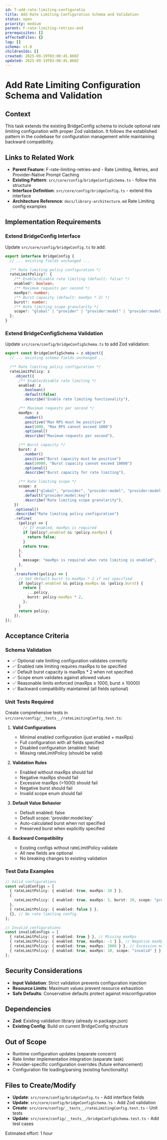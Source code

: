 ```yaml
---
id: T-add-rate-limiting-configuratio
title: Add Rate Limiting Configuration Schema and Validation
status: open
priority: medium
parent: F-rate-limiting-retries-and
prerequisites: []
affectedFiles: {}
log: []
schema: v1.0
childrenIds: []
created: 2025-09-19T03:00:45.860Z
updated: 2025-09-19T03:00:45.860Z
---
```


# Add Rate Limiting Configuration Schema and Validation

## Context

This task extends the existing BridgeConfig schema to include optional rate limiting configuration with proper Zod validation. It follows the established pattern in the codebase for configuration management while maintaining backward compatibility.

## Links to Related Work

- **Parent Feature**: F-rate-limiting-retries-and - Rate Limiting, Retries, and Provider-Native Prompt Caching
- **Existing Pattern**: `src/core/config/bridgeConfigSchema.ts` - follow this structure
- **Interface Definition**: `src/core/config/bridgeConfig.ts` - extend this interface
- **Architecture Reference**: `docs/library-architecture.md` Rate Limiting config examples

## Implementation Requirements

### Extend BridgeConfig Interface

Update `src/core/config/bridgeConfig.ts` to add:

```typescript
export interface BridgeConfig {
  // ... existing fields unchanged ...

  /** Rate limiting policy configuration */
  rateLimitPolicy?: {
    /** Enable/disable rate limiting (default: false) */
    enabled?: boolean;
    /** Maximum requests per second */
    maxRps?: number;
    /** Burst capacity (default: maxRps * 2) */
    burst?: number;
    /** Rate limiting scope granularity */
    scope?: "global" | "provider" | "provider:model" | "provider:model:key";
  };
}
```

### Extend BridgeConfigSchema Validation

Update `src/core/config/bridgeConfigSchema.ts` to add Zod validation:

```typescript
export const BridgeConfigSchema = z.object({
  // ... existing schema fields unchanged ...

  /** Rate limiting policy configuration */
  rateLimitPolicy: z
    .object({
      /** Enable/disable rate limiting */
      enabled: z
        .boolean()
        .default(false)
        .describe("Enable rate limiting functionality"),

      /** Maximum requests per second */
      maxRps: z
        .number()
        .positive("Max RPS must be positive")
        .max(1000, "Max RPS cannot exceed 1000")
        .optional()
        .describe("Maximum requests per second"),

      /** Burst capacity */
      burst: z
        .number()
        .positive("Burst capacity must be positive")
        .max(10000, "Burst capacity cannot exceed 10000")
        .optional()
        .describe("Burst capacity for rate limiting"),

      /** Rate limiting scope */
      scope: z
        .enum(["global", "provider", "provider:model", "provider:model:key"])
        .default("provider:model:key")
        .describe("Rate limiting scope granularity"),
    })
    .optional()
    .describe("Rate limiting policy configuration")
    .refine(
      (policy) => {
        // If enabled, maxRps is required
        if (policy?.enabled && !policy.maxRps) {
          return false;
        }
        return true;
      },
      {
        message: "maxRps is required when rate limiting is enabled",
      },
    )
    .transform((policy) => {
      // Set default burst to maxRps * 2 if not specified
      if (policy?.enabled && policy.maxRps && !policy.burst) {
        return {
          ...policy,
          burst: policy.maxRps * 2,
        };
      }
      return policy;
    }),
});
```

## Acceptance Criteria

### Schema Validation

- ✅ Optional rate limiting configuration validates correctly
- ✅ Enabled rate limiting requires maxRps to be specified
- ✅ Default burst capacity is maxRps \* 2 when not specified
- ✅ Scope enum validates against allowed values
- ✅ Reasonable limits enforced (maxRps ≤ 1000, burst ≤ 10000)
- ✅ Backward compatibility maintained (all fields optional)

### Unit Tests Required

Create comprehensive tests in `src/core/config/__tests__/rateLimitingConfig.test.ts`:

1. **Valid Configurations**
   - Minimal enabled configuration (just enabled + maxRps)
   - Full configuration with all fields specified
   - Disabled configuration (enabled: false)
   - Missing rateLimitPolicy (should be valid)

2. **Validation Rules**
   - Enabled without maxRps should fail
   - Negative maxRps should fail
   - Excessive maxRps (>1000) should fail
   - Negative burst should fail
   - Invalid scope enum should fail

3. **Default Value Behavior**
   - Default enabled: false
   - Default scope: 'provider:model:key'
   - Auto-calculated burst when not specified
   - Preserved burst when explicitly specified

4. **Backward Compatibility**
   - Existing configs without rateLimitPolicy validate
   - All new fields are optional
   - No breaking changes to existing validation

### Test Data Examples

```typescript
// Valid configurations
const validConfigs = [
  { rateLimitPolicy: { enabled: true, maxRps: 10 } },
  {
    rateLimitPolicy: { enabled: true, maxRps: 5, burst: 20, scope: "provider" },
  },
  { rateLimitPolicy: { enabled: false } },
  {}, // No rate limiting config
];

// Invalid configurations
const invalidConfigs = [
  { rateLimitPolicy: { enabled: true } }, // Missing maxRps
  { rateLimitPolicy: { enabled: true, maxRps: -1 } }, // Negative maxRps
  { rateLimitPolicy: { enabled: true, maxRps: 2000 } }, // Excessive maxRps
  { rateLimitPolicy: { enabled: true, maxRps: 10, scope: "invalid" } }, // Bad scope
];
```

## Security Considerations

- **Input Validation**: Strict validation prevents configuration injection
- **Resource Limits**: Maximum values prevent resource exhaustion
- **Safe Defaults**: Conservative defaults protect against misconfiguration

## Dependencies

- **Zod**: Existing validation library (already in package.json)
- **Existing Config**: Build on current BridgeConfig structure

## Out of Scope

- Runtime configuration updates (separate concern)
- Rate limiter implementation integration (separate task)
- Provider-specific configuration overrides (future enhancement)
- Configuration file loading/parsing (existing functionality)

## Files to Create/Modify

- **Update**: `src/core/config/bridgeConfig.ts` - Add interface fields
- **Update**: `src/core/config/bridgeConfigSchema.ts` - Add Zod validation
- **Create**: `src/core/config/__tests__/rateLimitingConfig.test.ts` - Unit tests
- **Update**: `src/core/config/__tests__/bridgeConfigSchema.test.ts` - Add test cases

Estimated effort: 1 hour
